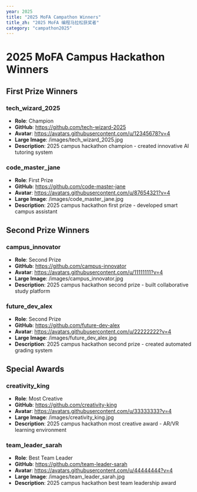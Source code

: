 ```yaml
---
year: 2025
title: "2025 MoFA Campathon Winners"
title_zh: "2025 MoFA 编程马拉松获奖者"
category: "campathon2025"
---
```


# 2025 MoFA Campus Hackathon Winners

## First Prize Winners

### tech_wizard_2025
- **Role**: Champion
- **GitHub**: https://github.com/tech-wizard-2025
- **Avatar**: https://avatars.githubusercontent.com/u/12345678?v=4
- **Large Image**: /images/tech_wizard_2025.jpg
- **Description**: 2025 campus hackathon champion - created innovative AI tutoring system

### code_master_jane
- **Role**: First Prize
- **GitHub**: https://github.com/code-master-jane
- **Avatar**: https://avatars.githubusercontent.com/u/87654321?v=4
- **Large Image**: /images/code_master_jane.jpg
- **Description**: 2025 campus hackathon first prize - developed smart campus assistant

## Second Prize Winners

### campus_innovator
- **Role**: Second Prize
- **GitHub**: https://github.com/campus-innovator
- **Avatar**: https://avatars.githubusercontent.com/u/11111111?v=4
- **Large Image**: /images/campus_innovator.jpg
- **Description**: 2025 campus hackathon second prize - built collaborative study platform

### future_dev_alex
- **Role**: Second Prize
- **GitHub**: https://github.com/future-dev-alex
- **Avatar**: https://avatars.githubusercontent.com/u/22222222?v=4
- **Large Image**: /images/future_dev_alex.jpg
- **Description**: 2025 campus hackathon second prize - created automated grading system

## Special Awards

### creativity_king
- **Role**: Most Creative
- **GitHub**: https://github.com/creativity-king
- **Avatar**: https://avatars.githubusercontent.com/u/33333333?v=4
- **Large Image**: /images/creativity_king.jpg
- **Description**: 2025 campus hackathon most creative award - AR/VR learning environment

### team_leader_sarah
- **Role**: Best Team Leader
- **GitHub**: https://github.com/team-leader-sarah
- **Avatar**: https://avatars.githubusercontent.com/u/44444444?v=4
- **Large Image**: /images/team_leader_sarah.jpg
- **Description**: 2025 campus hackathon best team leadership award
